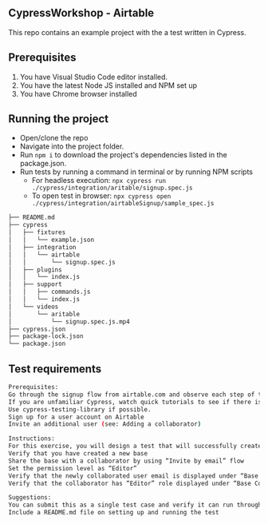 ## CypressWorkshop - Airtable
 This repo contains an example project with the a test written in Cypress.

## Prerequisites
1. You have Visual Studio Code editor installed.
2. You have the latest Node JS installed and NPM set up
3. You have Chrome browser installed

## Running the project
- Open/clone the repo
- Navigate into the project folder.
- Run ``npm i`` to download the project's dependencies listed in the package.json.
- Run tests by running a command in terminal or by running NPM scripts 
    - For headless execution: ``npx cypress run ./cypress/integration/aritable/signup.spec.js``
    - To open test in browser:  ``npx cypress open ./cypress/integration/airtableSignup/sample_spec.js``


```bash
├── README.md
├── cypress
│   ├── fixtures
│   │   └── example.json
│   ├── integration
│   │   └── airtable
│   │       └── signup.spec.js
│   ├── plugins
│   │   └── index.js
│   ├── support
│   │   ├── commands.js
│   │   └── index.js
│   └── videos
│       └── aritable
│           └── signup.spec.js.mp4
├── cypress.json
├── package-lock.json
└── package.json
```
## Test requirements
```bash
Prerequisites:
Go through the signup flow from airtable.com and observe each step of the onboarding flow
If you are unfamiliar Cypress, watch quick tutorials to see if there is a preference for one over the other
Use cypress-testing-library if possible.
Sign up for a user account on Airtable
Invite an additional user (see: Adding a collaborator)

Instructions:
For this exercise, you will design a test that will successfully create an account and take you through the onboarding process, either as a standalone user or an invited user
Verify that you have created a new base
Share the base with a collaborator by using “Invite by email” flow
Set the permission level as “Editor”
Verify that the newly collaborated user email is displayed under “Base Collaborators”
Verify that the collaborator has “Editor” role displayed under “Base Collaborators”

Suggestions:
You can submit this as a single test case and verify it can run through fully and succeed
Include a README.md file on setting up and running the test
```
